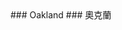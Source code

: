 <RenderIf language="en,tl,es, vi">
### Oakland
</RenderIf>
<RenderIf language="zh">
### 奧克蘭
</RenderIf>
